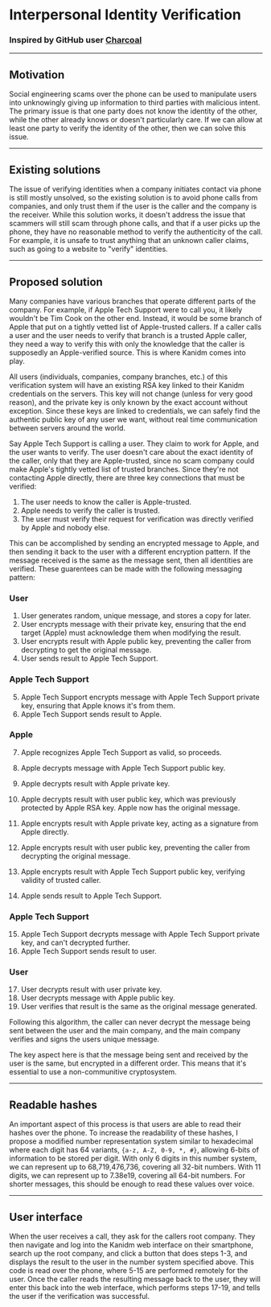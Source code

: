 # Interpersonal Identity Verification
### Inspired by GitHub user [Charcoal](https://github.com/kanidm/kanidm/issues/337)

___
## Motivation
Social engineering scams over the phone can be used to manipulate users into unknowingly giving up information to third parties with malicious intent. The primary issue is that one party does not know the identity of the other, while the other already knows or doesn't particularly care. If we can allow at least one party to verify the identity of the other, then we can solve this issue.
___
## Existing solutions
The issue of verifying identities when a company initiates contact via phone is still mostly unsolved, so the existing solution is to avoid phone calls from companies, and only trust them if the user is the caller and the company is the receiver. While this solution works, it doesn't address the issue that scammers will still scam through phone calls, and that if a user picks up the phone, they have no reasonable method to verify the authenticity of the call. For example, it is unsafe to trust anything that an unknown caller claims, such as going to a website to "verify" identities.
___
## Proposed solution
Many companies have various branches that operate different parts of the company. For example, if Apple Tech Support were to call you, it likely wouldn't be Tim Cook on the other end. Instead, it would be some branch of Apple that put on a tightly vetted list of Apple-trusted callers. If a caller calls a user and the user needs to verify that branch is a trusted Apple caller, they need a way to verify this with only the knowledge that the caller is supposedly an Apple-verified source. This is where Kanidm comes into play.

All users (individuals, companies, company branches, etc.) of this verification system will have an existing RSA key linked to their Kanidm credentials on the servers. This key will not change (unless for very good reason), and the private key is only known by the exact account without exception. Since these keys are linked to credentials, we can safely find the authentic public key of any user we want, without real time communication between servers around the world.

Say Apple Tech Support is calling a user. They claim to work for Apple, and the user wants to verify. The user doesn't care about the exact identity of the caller, only that they are Apple-trusted, since no scam company could make Apple's tightly vetted list of trusted branches. Since they're not contacting Apple directly, there are three key connections that must be verified:
1. The user needs to know the caller is Apple-trusted.
2. Apple needs to verify the caller is trusted.
3. The user must verify their request for verification was directly verified by Apple and nobody else.

This can be accomplished by sending an encrypted message to Apple, and then sending it back to the user with a different encryption pattern. If the message received is the same as the message sent, then all identities are verified. These guarentees can be made with the following messaging pattern:

### User
1. User generates random, unique message, and stores a copy for later.
2. User encrypts message with their private key, ensuring that the end target (Apple) must acknowledge them when modifying the result.
3. User encrypts result with Apple public key, preventing the caller from decrypting to get the original message.
4. User sends result to Apple Tech Support.

### Apple Tech Support
5. Apple Tech Support encrypts message with Apple Tech Support private key, ensuring that Apple knows it's from them.
6. Apple Tech Support sends result to Apple.

### Apple
7. Apple recognizes Apple Tech Support as valid, so proceeds.
8. Apple decrypts message with Apple Tech Support public key.
9. Apple decrypts result with Apple private key.
10. Apple decrypts result with user public key, which was previously protected by Apple RSA key. Apple now has the original message.

11. Apple encrypts result with Apple private key, acting as a signature from Apple directly.
12. Apple encrypts result with user public key, preventing the caller from decrypting the original message.
13. Apple encrypts result with Apple Tech Support public key, verifying validity of trusted caller.
14. Apple sends result to Apple Tech Support.

### Apple Tech Support
15. Apple Tech Support decrypts message with Apple Tech Support private key, and can't decrypted further.
16. Apple Tech Support sends result to user.

### User
17. User decrypts result with user private key.
18. User decrypts message with Apple public key.
19. User verifies that result is the same as the original message generated.

Following this algorithm, the caller can never decrypt the message being sent between the user and the main company, and the main company verifies and signs the users unique message.

The key aspect here is that the message being sent and received by the user is the same, but encrypted in a different order. This means that it's essential to use a non-communitive cryptosystem.
___
## Readable hashes
An important aspect of this process is that users are able to read their hashes over the phone. To increase the readability of these hashes, I propose a modified number representation system similar to hexadecimal where each digit has 64 variants, `{a-z, A-Z, 0-9, *, #}`, allowing 6-bits of information to be stored per digit. With only 6 digits in this number system, we can represent up to 68,719,476,736, covering all 32-bit numbers. With 11 digits, we can represent up to 7.38e19, covering all 64-bit numbers. For shorter messages, this should be enough to read these values over voice.
___
## User interface
When the user receives a call, they ask for the callers root company. They then navigate and log into the Kanidm web interface on their smartphone, search up the root company, and click a button that does steps 1-3, and displays the result to the user in the number system specified above. This code is read over the phone, where 5-15 are performed remotely for the user. Once the caller reads the resulting message back to the user, they will enter this back into the web interface, which performs steps 17-19, and tells the user if the verification was successful.

